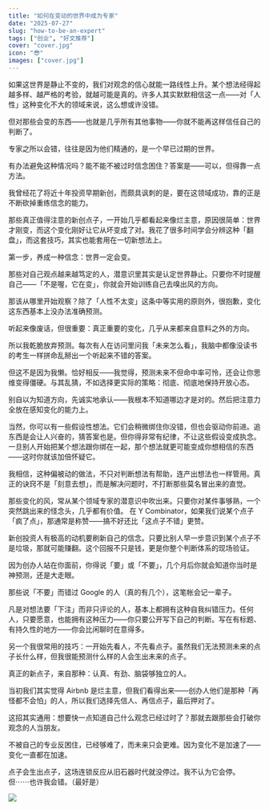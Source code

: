 ```yaml
---
title: "如何在变动的世界中成为专家"
date: "2025-07-27"
slug: "how-to-be-an-expert"
tags: ["创业", "好文推荐"]
cover: "cover.jpg"
icon: "😎"
images: ["cover.jpg"]
---
```

如果这世界是静止不变的，我们对观念的信心就能一路线性上升。某个想法经得起越多样、越严格的考验，就越可能是真的。许多人其实默默相信这一点——对「人性」这种变化不大的领域来说，这么想或许没错。



但对那些会变的东西——也就是几乎所有其他事物——你就不能再这样信任自己的判断了。



专家之所以会错，往往是因为他们精通的，是一个早已过期的世界。



有办法避免这种情况吗？能不能不被过时信念困住？答案是——可以，但得靠一点方法。



我曾经花了将近十年投资早期新创，而颇具讽刺的是，要在这领域成功，靠的正是不断砍掉重练信念的能力。



那些真正值得注意的新创点子，一开始几乎都看起来像烂主意，原因很简单：世界才刚变，而这个变化刚好让它从坏变成了对。我花了很多时间学会分辨这种「翻盘」，而这套技巧，其实也能套用在一切新想法上。



第一步，养成一种信念：世界一定会变。



那些对自己观点越来越笃定的人，潜意识里其实是认定世界静止。只要你不时提醒自己——「不是喔，它在变」，你就会开始训练自己去嗅出风的方向。



那该从哪里开始观察？除了「人性不太变」这条中等实用的原则外，很抱歉，变化这东西基本上没办法准确预测。



听起来像废话，但很重要：真正重要的变化，几乎从来都来自意料之外的方向。



所以我乾脆放弃预测。每次有人在访问里问我「未来怎么看」，我脑中都像没读书的考生一样拼命乱掰出一个听起来不错的答案。



但这不是因为我懒。恰好相反——我觉得，预测未来不但命中率可怜，还会让你思维变得僵硬。与其乱猜，不如选择更实际的策略：彻底、彻底地保持开放心态。



别自以为知道方向，先诚实地承认——我根本不知道哪边才是对的。然后把注意力全放在感知变化的能力上。



当然，你可以有一些假设性想法。它们会稍微绑住你没错，但也会驱动你前进。追东西是会让人兴奋的，猜答案也是。但你得非常有纪律，不让这些假设变成执念。
一旦别人开始把某个想法跟你绑在一起，那个想法就更可能变成你想相信的东西——这时你就该加倍怀疑它。



我相信，这种偏被动的做法，不只对判断想法有帮助，连产出想法也一样管用。真正的诀窍不是「刻意去想」，而是解决问题时，不打断那些莫名冒出来的直觉。



那些变化的风，常从某个领域专家的潜意识中吹出来。只要你对某件事够熟，一个突然跳出来的怪念头，几乎都有价值。
在 Y Combinator，如果我们说某个点子「疯了点」，那通常是称赞——搞不好还比「这点子不错」更赞。



新创投资人有极高的动机要刷新自己的信念。只要比别人早一步意识到某个点子不是垃圾，那就可能赚翻。这个回报不只是钱，更是你整个判断体系的现场验证。



因为创办人站在你面前，你得说「要」或「不要」，几个月后你就会知道你当时是神预测，还是大走眼。



那些说「不要」而错过 Google 的人（真的有几个），这笔帐会记一辈子。



凡是对想法要「下注」而非只评论的人，基本上都拥有这种自我纠错压力。任何人，只要愿意，也能拥有这种压力——你只要公开写下自己的判断。写在有标题、有持久性的地方——你会比闲聊时在意得多。



另一个我很常用的技巧：一开始先看人，不先看点子。虽然我们无法预测未来的点子长什么样，但我很能预测什么样的人会生出未来的点子。



真正的新点子，来自那种：认真、有劲、脑袋够独立的人。



当初我们其实觉得 Airbnb 是烂主意，但我们看得出来——创办人他们是那种「再怪都不会怕」的人，所以我们选择先信人、再信点子，最后押对了。



这招其实通用：想要快一点知道自己什么观念已经过时了？那就去跟那些会打破你观念的人当朋友。



不被自己的专业反困住，已经够难了，而未来只会更难。因为变化不是加速了——变化一直都在加速。



点子会生出点子，这场连锁反应从旧石器时代就没停过。我不认为它会停。
但⋯⋯也许我会错。（最好是）




![](https://prod-files-secure.s3.us-west-2.amazonaws.com/112d0858-5090-4d34-a606-b75eb8d65fd2/46476355-9cf3-4e99-9b7a-3531bc426380/1000202064.png?X-Amz-Algorithm=AWS4-HMAC-SHA256&X-Amz-Content-Sha256=UNSIGNED-PAYLOAD&X-Amz-Credential=ASIAZI2LB4662D6UVH3B%2F20251004%2Fus-west-2%2Fs3%2Faws4_request&X-Amz-Date=20251004T194302Z&X-Amz-Expires=3600&X-Amz-Security-Token=IQoJb3JpZ2luX2VjEMj%2F%2F%2F%2F%2F%2F%2F%2F%2F%2FwEaCXVzLXdlc3QtMiJHMEUCIQD7hHvXS%2BPcCq46dgcyFnX%2FaXheptDdntiguD3kwB1cLwIgUoPb%2FoJiwH9MKmyfrl6wIZKsYDwyDbVUFhXeen1GH0gq%2FwMIYRAAGgw2Mzc0MjMxODM4MDUiDGzQRr1qiAIoy7aIpCrcAxXLZezroYyzt1T3CHCnY%2BNKk%2Fz7ITF5W9pEddAv7y%2F1TPy5Y8OMWs2jwj9JUUgUIbqvVAXyFnoQsc7q1swtVt4CMwC3IuijqI69ouceKLn2fq0CqwaEXKlqS7dw31Tvh9AP%2FV3z22wwUXVAmdusrmpproSZ2gbSSSvEvmkHwcuIAqSkjysBJjtJszDtfLlsntFXx6t%2FSZSLEJZKo0CkEARCmZl4D3xDCYn3x713mqRV%2BPOl7FGJOO7McD47D7GEDXbWq7clJk%2FLRzEoCzi0Noxqbu%2BWn7mbm4Rg%2Bsulrs4yxswKGf4HledQ7zJaT2bH2aDLwLDWI%2FEnC6FotarWU0NiWnIzJet0RBGN7hdoxsZTy1G5ZlC0s09dKYuHK7PlfAionQIv9uacuIfp39MfZqTYAIHzu6TYDtWOyDAShsSxkxNnDtXADKSSfUw3zRcck3sJLy6%2FfioPHjlv2HO2wWy9gG9nPKs3CO7aFu5jktvlAoyl5Q5yC%2B3viztWyNA5MsD8gaNNOBtylAwnEIf%2By5g1wI1n6zTGFM5Y0jgkRxBBH7cYGOB75uIp3fLVK%2FIltSE%2FtDGUC6KWHoptxJJ4qdfHY%2FR%2BAE5aEdKscOGdm8a4izeFAR84lvFD4zg4MMSPhccGOqUBt3NLB78o%2FArJnUG59Sj0bPacyOTx6SLAg%2B8xRlkQrOMJmoBCmSWqDH5gGLfI6EzgCeHdBOuQEImr5HjjnCRTMtd%2BiNyvsclUwW49K1YAwt%2FHik1Wt04Az2Kg29FIFY6KD0Et80hlLqhsrKQOSJHCsRcXh6HGT80%2BDv%2F9eit8AwX30S8kZzNquLdW2PL899CkABCGp7LfnKo%2FpCpriU9ittSKkjT4&X-Amz-Signature=c3c3ae074555bea50ee6e4a0ea8b7d99b5bcd7fa8d97b660326c346b8fe59639&X-Amz-SignedHeaders=host&x-amz-checksum-mode=ENABLED&x-id=GetObject)

